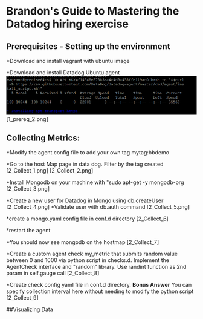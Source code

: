 # Brandon's Guide to Mastering the Datadog hiring exercise

## Prerequisites - Setting up the environment

*Download and install vagrant with ubuntu image

*Download and install Datadog Ubuntu agent
![alt text](screenshots/1_Prereq_1.png)
[1_prereq_2.png]

## Collecting Metrics:

*Modify the agent config file to add your own tag mytag:bbdemo

*Go to the host Map page in data dog. Filter by the tag created
[2_Collect_1.png]
[2_Collect_2.png]

*Install Mongodb on your machine with "sudo apt-get -y mongodb-org
[2_Collect_3.png]

*Create a new user for Datadog in Mongo using db.createUser 
[2_Collect_4.png]
*Validate user with db.auth command
[2_Collect_5.png]

*create a mongo.yaml config file in conf.d directory
[2_Collect_6]

*restart the agent

*You should now see mongodb on the hostmap
[2_Collect_7]


*Create a custom agent check my_metric that submits random value between 0 and 1000 via python script in checks.d. Implement the AgentCheck interface and "random" library. Use randint function as 2nd param in self.gauge call
[2_Collect_8]

*Create check config yaml file in conf.d directory. **Bonus Answer** You can specify collection interval here without needing to modify the python script
[2_Collect_9]


##Visualizing Data
